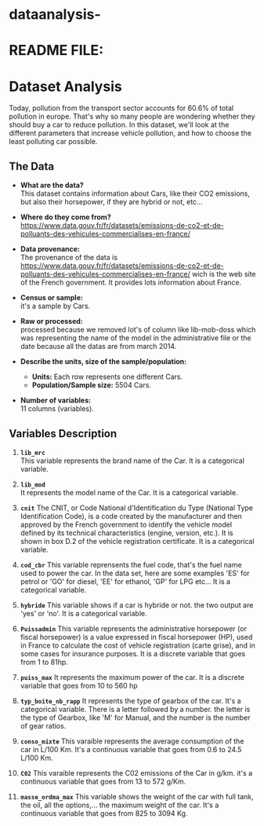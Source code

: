 # dataanalysis-

# README FILE:
# Dataset Analysis

Today, pollution from the transport sector accounts for 60.6% of total pollution in europe. That's why so many people are wondering whether they should buy a car to reduce pollution. In this dataset, we'll look at the different parameters that increase vehicle pollution, and how to choose the least polluting car possible.
## The Data
- **What are the data?**  
  This dataset contains information about Cars, like their CO2 emissions, but also their horsepower, if they are hybrid or not, etc...

- **Where do they come from?**  
  https://www.data.gouv.fr/fr/datasets/emissions-de-co2-et-de-polluants-des-vehicules-commercialises-en-france/

- **Data provenance:**  
  The provenance of the data is https://www.data.gouv.fr/fr/datasets/emissions-de-co2-et-de-polluants-des-vehicules-commercialises-en-france/ wich is the web site of the French government. It provides lots information about France.

- **Census or sample:**  
  it's a sample by Cars.

- **Raw or processed:**  
  processed because we removed lot's of column like lib-mob-doss which was representing the name of the model in the administrative file or the date because all the datas are from march 2014.


- **Describe the units, size of the sample/population:**  
  - **Units:** Each row represents one different Cars.  
  - **Population/Sample size:**  5504 Cars.

- **Number of variables:**  
  11 columns (variables).

## Variables Description


1. **`lib_mrc`**  
   This variable represents the brand name of the Car. It is a categorical variable.

2. **`lib_mod	`**  
   It represents the model name of the Car. It is a categorical variable.

3. **`cnit`** 
    The CNIT, or Code National d'Identification du Type (National Type Identification Code), is a code created by the manufacturer and then approved by the French government to identify the vehicle model defined by its technical characteristics (engine, version, etc.).
    It is shown in box D.2 of the vehicle registration certificate. It is a categorical variable.
4. **`cod_cbr`** 
    This variable reprensents the fuel code, that's the fuel name used to power the car. In the data set, here are some examples 'ES' for petrol or 'GO' for diesel, 'EE' for ethanol, 'GP' for LPG etc... It is a categorical variable.
5. **`hybride`** 
    This variable shows if a car is hybride or not. the two output are 'yes' or 'no'. It is a categorical variable.
6. **`Puissadmin`** 
    This variable represents the administrative horsepower (or fiscal horsepower) is a value expressed in fiscal horsepower (HP), used in France to calculate the cost of vehicle registration (carte grise), and in some cases for insurance purposes. It is a discrete variable that goes from 1 to 81hp.
7. **`puiss_max`** 
    It represents the maximum power of the car. It is a discrete variable that goes from 10 to 560 hp
8. **`typ_boite_nb_rapp`** 
    It represents the type of gearbox of the car. It's a categorical variable. There is a letter followed by a number. the letter is the type of Gearbox, like 'M' for Manual, and the number is the number of gear ratios.
9. **`conso_mixte`** 
   This varaible represents the average consumption of the car in L/100 Km. It's a continuous variable that goes from 0.6 to 24.5 L/100 Km.
10. **`C02`**
   This varaible represents the C02 emissions of the Car in g/km. it's a continuous variable that goes from 13 to 572 g/Km.
11. **`masse_ordma_max`**
   This variable shows the weight of the car with full tank, the oil, all the options,... the maximum weight of the car. It's a continuous variable that goes from 825 to 3094 Kg.


